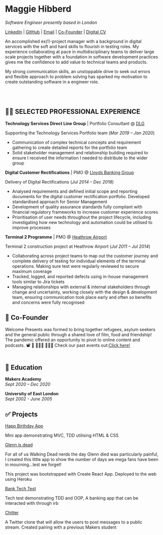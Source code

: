 # Maggie Hibberd

_Software Engineer presently based in London_ 

[LinkedIn](https://www.linkedin.com/in/maggiehibberd/) | [GitHub](https://github.com/MaggieHibberd) | [Email](maggiehibberd@gmail.com) | [Co-Founder](https://www.welcomepresents.com/about) | [Digital CV](https://maggiehibberd.github.io/My-CV/)


An accomplished ex(!)-project manager with a background in digital services with the soft and hard skills to flourish in testing roles. My experience collaborating at pace in multidisciplinary teams to deliver large scale projects together with a foundation in software development practices gives me the confidence to add value to technical teams and products. 

My strong communication skills, an unstoppable drive to seek out errors and flexible approach to problem solving has sparked my motivation to create outstanding software in a engineer role.

<br><br>

## 👩‍💻 SELECTED PROFESSIONAL EXPERIENCE

**Technology Services Direct Line Group** | Portfolio Consultant @ [DLG](https://www.directlinegroup.co.uk) <br>

Supporting the Technology Services Portfolio team (_Mar 2019 – Jan 2020_)
-	Communication of complex technical concepts and requirement gathering to create detailed reports for the portfolio team
-	Solid stakeholder management and relationship building required to ensure I received the information I needed to distribute to the wider group


**Digital Customer Rectifications** | PMO @ [Lloyds Banking Group](https://www.lloydsbankinggroup.com)  

Delivery of Digital Rectifications (_Jul 2014 – Dec 2018_)
- Analysed requirements and defined initial scope and reporting documents for the digital customer rectification portfolio. Developed
standardised approach for Senior Management
- Development of quality assurance standards fully compliant with financial regulatory frameworks to increase customer experience scores
- Prioritisation of user needs throughout the project lifecycle, including investigating how new technology and automation could be utilised to improve processes


**Terminal 2 Programme** | PMO @ [Heathrow Airport](https://www.heathrow.com/company)  

Terminal 2 construction project at Heathrow Airport (_Jul 2011 – Jul 2014_)
- Collaborating across project teams to map out the customer journey and complete delivery of testing for individual elements of the terminal operations. Making sure test were regularly reviewed to secure maximum coverage
- Tracked, logged, and reported defects using in-house management tools similar to Jira tickets
- Managing relationships with external & internal stakeholders through change and uncertainty, working closely with the design & development team, ensuring communication took place early and often so benefits and concerns were fully recognised


## 📌 Co-Founder
Welcome Presents was formed to bring together refugees, asylum seekers and the general public through a shared love of film, food and friendship! The pandemic offered an opportunity to pivot to online content and podcasts.
 📽️ 🥙 🧑‍🤝‍🧑 :people_holding_hands:
Check our past events out:[Click here!](https://welcomepresents.com)
<br><br>

## 📜 Education

**Makers Academy** <br>
_Sept 2020 – Dec 2020_ <br>

**University of East London**<br>
_Sept 2002 - June 2005_ <br>

## ✅ Projects
[Happ Birthday App](https://github.com/MaggieHibberd/happy_birthday_app)

Mini app demonstrating MVC, TDD utilising HTML & CSS

[Glenn is dead](https://github.com/MaggieHibberd/glennsDead)

For all of us Walking Dead nerds the day Glenn died was particularly painful, I created this little app to show the number of days we mega fans have been in mourning…lest we forget!

This project was bootstrapped with Create React App. Deployed to the web using Heroku

[Bank Tech Test](https://github.com/MaggieHibberd/bank_tech_test.git)

Tech test demonstrating TDD and OOP, A banking app that can be interacted with through irb

[Chitter](https://github.com/MaggieHibberd/chitter_challenge.git)

A Twitter clone that will allow the users to post messages to a public stream. Created pairing with a previous Makers student
